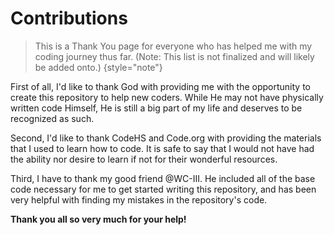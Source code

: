 # Contributions

> This is a Thank You page for everyone who has helped me with my coding journey thus far. (Note: This list is not finalized and will likely be added onto.)
{style="note"}

First of all, I'd like to thank God with providing me with the opportunity to create this repository to help new coders. While He may not have physically written code Himself, He is still a big part of my life and deserves to be recognized as such.

Second, I'd like to thank CodeHS and Code.org with providing the materials that I used to learn how to code. It is safe to say that I would not have had the ability nor desire to learn if not for their wonderful resources. 

Third, I have to thank my good friend @WC-III. He included all of the base code necessary for me to get started writing this repository, and has been very helpful with finding my mistakes in the repository's code. 

**Thank you all so very much for your help!**